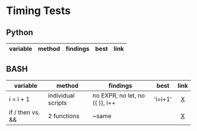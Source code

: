 # Timing Tests

## Python

| variable | method | findings | best | link |
| -------- | ------ | -------- | ---- | :--: |


## BASH

| variable         | method             | findings                       | best    |                                            link                                             |
| ---------------- | ------------------ | ------------------------------ | ------- | :-----------------------------------------------------------------------------------------: |
| i = i + 1        | individual scripts | no EXPR, no let, no (( )), i++ | 'i=i+1' | [X](/Volumes/Data/skeptycal/Documents/now/utilities/algorithms/timing_tests/count_test.sh)  |
| if / then vs. && | 2 functions        | ~same                          |         | [X](/Volumes/Data/skeptycal/Documents/now/utilities/algorithms/timing_tests/and_if_test.sh) |
